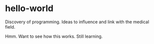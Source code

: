 # hello-world
Discovery of programming. Ideas to influence and link with the medical field.

Hmm. Want to see how this works. Still learning.
